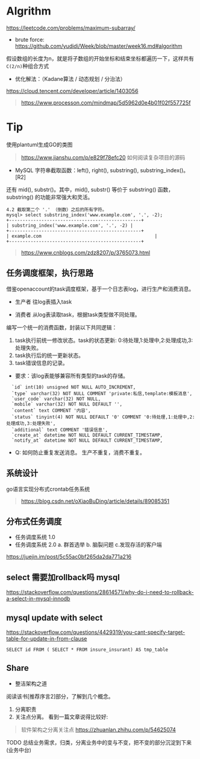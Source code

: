 # Algrithm

https://leetcode.com/problems/maximum-subarray/

* brute force: https://github.com/yudidi/Week/blob/master/week16.md#algorithm

假设数组的长度为n，就是将子数组的开始坐标和结束坐标都遍历一下，这样共有`C(2/n)`种组合方式


* 优化解法：（Kadane算法 / 动态规划 / 分治法）



https://cloud.tencent.com/developer/article/1403056

> https://www.processon.com/mindmap/5d5962d0e4b01f02f557725f


# Tip

使用plantuml生成GO的类图

> https://www.jianshu.com/p/e829f78efc20 如何阅读复杂项目的源码

* MySQL 字符串截取函数：left(), right(), substring(), substring_index()。 [R2]

还有 mid(), substr()。其中，mid(), substr() 等价于 substring() 函数，substring() 的功能非常强大和灵活。

```
4.2 截取第二个 '.' （倒数）之后的所有字符。
mysql> select substring_index('www.example.com', '.', -2);
+-------------------------------------------------+
| substring_index('www.example.com', '.', -2) |
+-------------------------------------------------+
| example.com                                          |
+-------------------------------------------------+
```
> https://www.cnblogs.com/zdz8207/p/3765073.html

## 任务调度框架，执行思路

借鉴openaccount的task调度框架，基于一个日志表log，进行生产和消费消息。

* 生产者
往log表插入task

* 消费者
从log表读取task，根据task类型做不同处理。

编写一个统一的消费函数，封装以下共同逻辑：
1. task执行前统一修改状态。task的状态更新: 0:待处理,1:处理中,2:处理成功,3:处理失败。
2. task执行后的统一更新状态。
3. task错误信息的记录。

* 要求：该log表能够兼容所有类型的task的存储。
```
  `id` int(10) unsigned NOT NULL AUTO_INCREMENT,
  `type` varchar(32) NOT NULL COMMENT 'private:私信,template:模板消息',
  `user_code` varchar(32) NOT NULL,
  `mobile` varchar(32) NOT NULL DEFAULT '',
  `content` text COMMENT '内容',
  `status` tinyint(4) NOT NULL DEFAULT '0' COMMENT '0:待处理,1:处理中,2:处理成功,3:处理失败',
  `additional` text COMMENT '错误信息',
  `create_at` datetime NOT NULL DEFAULT CURRENT_TIMESTAMP,
  `notify_at` datetime NOT NULL DEFAULT CURRENT_TIMESTAMP,
```

* Q: 如何防止重复发送消息。 生产不重复，消费不重复。

## 系统设计

go语言实现分布式crontab任务系统
> https://blog.csdn.net/oXiaoBuDing/article/details/89085351

## 分布式任务调度
* 任务调度系统 1.0
* 任务调度系统 2.0
a. 群首选举
b. 脑裂问题
c.发现存活的客户端

https://juejin.im/post/5c55ac0bf265da2da771a216

## select 需要加rollback吗 mysql


https://stackoverflow.com/questions/28614571/why-do-i-need-to-rollback-a-select-in-mysql-innodb


## mysql update with select 

https://stackoverflow.com/questions/4429319/you-cant-specify-target-table-for-update-in-from-clause

```
SELECT id FROM ( SELECT * FROM insure_insurant) AS tmp_table 
```

## Share

* 整洁架构之道

阅读该书[推荐序言2]部分，了解到几个概念。
1. 分离职责
2. 关注点分离。 看到一篇文章说得比较好:
> 软件架构之分离关注点 https://zhuanlan.zhihu.com/p/54625074

TODO 总结业务需求，归类，分离业务中的变与不变，把不变的部分沉淀到下来(业务中台)

